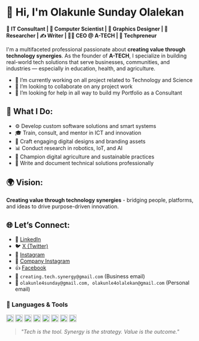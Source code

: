 # 👋 Hi, I'm Olakunle Sunday Olalekan

**💼 IT Consultant | 🧠 Computer Scientist | 🎨 Graphics Designer | 🔬 Researcher | ✍️ Writer | 👨‍💼 CEO @ A-TECH | 🚀 Techpreneur**

I'm a multifaceted professional passionate about **creating value through technology synergies**. As the founder of **A-TECH**, I specialize in building real-world tech solutions that serve businesses, communities, and industries — especially in education, health, and agriculture.

- 🔭 I’m currently working on all project related to Technology and Science
- 👯 I’m looking to collaborate on any project work
- 🤔 I’m looking for help in all way to build my Portfolio as a Consultant

## 🔧 What I Do:
- ⚙️ Develop custom software solutions and smart systems  
- 🎓 Train, consult, and mentor in ICT and innovation  
- 🎨 Craft engaging digital designs and branding assets  
- 📊 Conduct research in robotics, IoT, and AI  
- 🌱 Champion digital agriculture and sustainable practices  
- 📝 Write and document technical solutions professionally  

## 🌍 Vision:
**Creating value through technology synergies** - bridging people, platforms, and ideas to drive purpose-driven innovation.

## 🌐 Let’s Connect:

- 🔗 [LinkedIn](https://www.linkedin.com/in/olakunle-sunday-olalekan-521b5b326)
- 🐦 [X (Twitter)](https://x.com/i_am_O_S_O?t=xgfr5jId67UH_7X8MoXSRg&s=09)
- 📸 [Instagram](https://www.instagram.com/i_am_olakunle_olalekan?igsh=MzVkOWV2aW9ndWMw)
- 📸 [Company Instagram](https://www.instagram.com/creating.tech.synergy?igsh=MTd3NDk3cmJ3bWR6bw==)
- 👍 [Facebook](https://www.facebook.com/profile.php?id=61558935443991)
- 📧 `creating.tech.synergy@gmail.com` (Business email)
- 📧 `olakunle4sunday@gmail.com, olakunle4olalekan@gmail.com` (Personal email)

### 🧠 Languages & Tools
<p>
  <img src="https://cdn.jsdelivr.net/gh/devicons/devicon/icons/wordpress/wordpress-plain.svg" alt="WordPress" width="20"/>
  <img src="https://cdn.jsdelivr.net/gh/devicons/devicon/icons/javascript/javascript-original.svg" alt="JavaScript" width="20"/>
  <img src="https://cdn.jsdelivr.net/gh/devicons/devicon/icons/python/python-original.svg" alt="Python" width="20"/>
  <img src="https://cdn.jsdelivr.net/gh/devicons/devicon/icons/html5/html5-original.svg" alt="HTML5" width="20"/>
  <img src="https://cdn.jsdelivr.net/gh/devicons/devicon/icons/css3/css3-original.svg" alt="CSS3" width="20"/>
  <img src="https://cdn.jsdelivr.net/gh/devicons/devicon/icons/cplusplus/cplusplus-original.svg" alt="C++" width="20"/>
  <img src="https://cdn.jsdelivr.net/gh/devicons/devicon/icons/java/java-original.svg" alt="Java" width="20"/>
  <img src="https://img.icons8.com/color/48/000000/visual-basic.png" alt="Visual Basic" width="20"/>
</p>

> *"Tech is the tool. Synergy is the strategy. Value is the outcome."*
